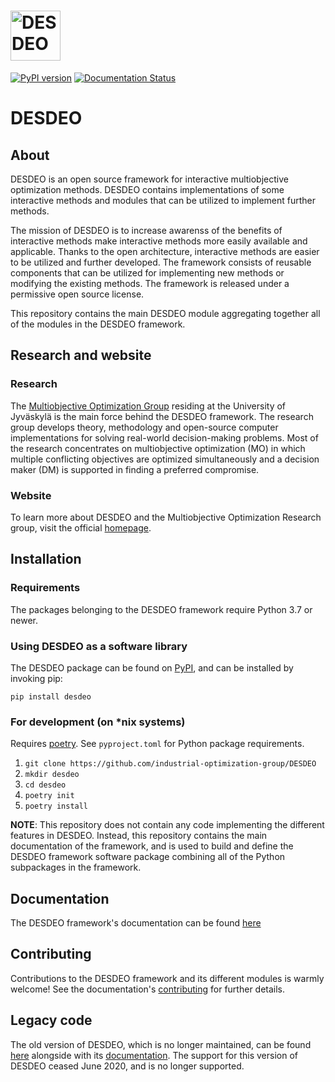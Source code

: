 # <img alt="DESDEO" src="https://github.com/industrial-optimization-group/DESDEO/blob/migrate-to-new/assets/desdeo_logo.png" height="80">

[![PyPI version](https://badge.fury.io/py/desdeo.svg)](https://badge.fury.io/py/desdeo)
[![Documentation Status](https://readthedocs.org/projects/desdeo/badge/?version=latest)](https://desdeo.readthedocs.io/en/latest/?badge=latest)

# DESDEO

## About

DESDEO is an open source framework for interactive multiobjective
optimization methods. DESDEO contains implementations of some interactive
methods and modules that can be utilized to implement further methods.

The mission of DESDEO is to increase awarenss of the benefits of interactive
methods make interactive methods more easily available and applicable. Thanks
to the open architecture, interactive methods are easier to be utilized and
further developed. The framework consists of reusable components that can be
utilized for implementing new methods or modifying the existing methods. The
framework is released under a permissive open source license.

This repository contains the main DESDEO module aggregating together all of
the modules in the DESDEO framework.

## Research and website

### Research

The [Multiobjective Optimization Group](http://www.mit.jyu.fi/optgroup/)
residing at the University of Jyväskylä is the main force behind the DESDEO
framework. The research group develops theory, methodology and open-source
computer implementations for solving real-world decision-making problems.
Most of the research concentrates on multiobjective optimization (MO) in
which multiple conflicting objectives are optimized simultaneously and a
decision maker (DM) is supported in finding a preferred compromise.

### Website

To learn more about DESDEO and the Multiobjective Optimization Research
group, visit the official [homepage](https://desdeo.it.jyu.fi).

## Installation

### Requirements

The packages belonging to the DESDEO framework require Python 3.7 or newer.

### Using DESDEO as a software library

The DESDEO package can be found on [PyPI](https://pypi.org/project/desdeo/), and can be installed by invoking pip:

`pip install desdeo`

### For development (on \*nix systems)

Requires [poetry](https://python-poetry.org/). See `pyproject.toml` for Python package requirements.

1. `git clone https://github.com/industrial-optimization-group/DESDEO`
2. `mkdir desdeo`
3. `cd desdeo`
4. `poetry init`
5. `poetry install`

**NOTE**: This repository does not contain any code implementing the different features in DESDEO. Instead, this
repository contains the main documentation of the framework, and is used to build and define the DESDEO framework
software package combining all of the Python subpackages in the framework.

## Documentation

The DESDEO framework's documentation can be found [here](https://desdeo.readthedocs.io/en/latest/)

## Contributing

Contributions to the DESDEO framework and its different modules is warmly welcome! See the documentation's [contributing](https://desdeo.readthedocs.io/en/latest/contributing.html) for further details.

## Legacy code
The old version of DESDEO, which is no longer maintained, can be found [here](https://github.com/industrial-optimization-group/DESDEO/tree/legacy)
alongside with its [documentation](https://desdeo.readthedocs.io/en/legacy/). The support for this version of DESDEO ceased
June 2020, and is no longer supported.
